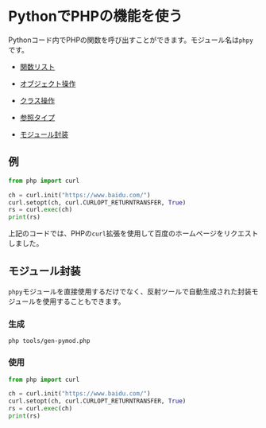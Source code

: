 # PythonでPHPの機能を使う

Pythonコード内でPHPの関数を呼び出すことができます。モジュール名は`phpy`です。

- [関数リスト](function.md)

- [オブジェクト操作](object.md)

- [クラス操作](class.md)

- [参照タイプ](reference.md)
- [モジュール封装](module.md)

## 例
```python
from php import curl

ch = curl.init("https://www.baidu.com/")
curl.setopt(ch, curl.CURLOPT_RETURNTRANSFER, True)
rs = curl.exec(ch)
print(rs)
```
上記のコードでは、PHPの`curl`拡張を使用して百度のホームページをリクエストしました。

## モジュール封装
`phpy`モジュールを直接使用するだけでなく、反射ツールで自動生成された封装モジュールを使用することもできます。

### 生成
```shell
php tools/gen-pymod.php
```

### 使用
```python
from php import curl

ch = curl.init("https://www.baidu.com/")
curl.setopt(ch, curl.CURLOPT_RETURNTRANSFER, True)
rs = curl.exec(ch)
print(rs)
```
